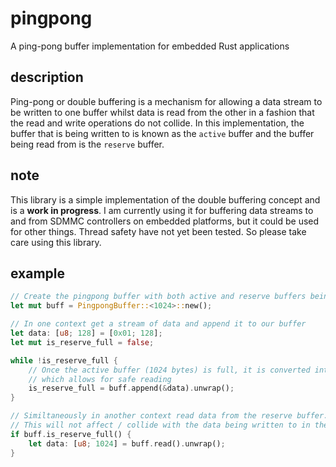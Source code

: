 # pingpong

A ping-pong buffer implementation for embedded Rust applications

## description

Ping-pong or double buffering is a mechanism for allowing a data stream to be written to one buffer whilst data is read from the other in a fashion that the read and write operations do not collide.
In this implementation, the buffer that is being written to is known as the `active` buffer and the buffer being read from is the `reserve` buffer.

## note

This library is a simple implementation of the double buffering concept and is a **work in progress**. I am currently using it for buffering data streams to and from SDMMC controllers on embedded platforms, but it could be used for other things. Thread safety have not yet been tested. So please take care using this library.

## example

```rust
// Create the pingpong buffer with both active and reserve buffers being 1024 elements long
let mut buff = PingpongBuffer::<1024>::new();

// In one context get a stream of data and append it to our buffer
let data: [u8; 128] = [0x01; 128];
let mut is_reserve_full = false;

while !is_reserve_full {
    // Once the active buffer (1024 bytes) is full, it is converted into a reserve buffer
    // which allows for safe reading
    is_reserve_full = buff.append(&data).unwrap();
}

// Similtaneously in another context read data from the reserve buffer. 
// This will not affect / collide with the data being written to in the active buffer.
if buff.is_reserve_full() {
    let data: [u8; 1024] = buff.read().unwrap();
}
```